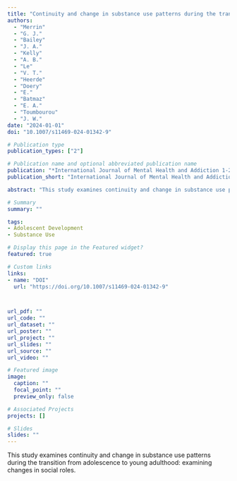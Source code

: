 ```yaml
---
title: "Continuity and change in substance use patterns during the transition from adolescence to young adulthood: Examining changes in social roles"
authors:
  - "Merrin"
  - "G. J."
  - "Bailey"
  - "J. A."
  - "Kelly"
  - "A. B."
  - "Le"
  - "V. T."
  - "Heerde"
  - "Doery"
  - "E."
  - "Batmaz"
  - "E. A."
  - "Toumbourou"
  - "J. W."
date: "2024-01-01"
doi: "10.1007/s11469-024-01342-9"

# Publication type
publication_types: ["2"]

# Publication name and optional abbreviated publication name
publication: "*International Journal of Mental Health and Addiction 1-23.*"
publication_short: "International Journal of Mental Health and Addiction 1-23."

abstract: "This study examines continuity and change in substance use patterns during the transition from adolescence to young adulthood: examining changes in social roles."

# Summary
summary: ""

tags:
- Adolescent Development
- Substance Use

# Display this page in the Featured widget?
featured: true

# Custom links
links:
- name: "DOI"
  url: "https://doi.org/10.1007/s11469-024-01342-9"



url_pdf: ""
url_code: ""
url_dataset: ""
url_poster: ""
url_project: ""
url_slides: ""
url_source: ""
url_video: ""

# Featured image
image:
  caption: ""
  focal_point: ""
  preview_only: false

# Associated Projects
projects: []

# Slides
slides: ""
---
```


This study examines continuity and change in substance use patterns during the transition from adolescence to young adulthood: examining changes in social roles.
